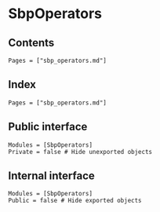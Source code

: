 # SbpOperators

## Contents
```@contents
Pages = ["sbp_operators.md"]
```

## Index
```@index
Pages = ["sbp_operators.md"]
```

## Public interface
```@autodocs
Modules = [SbpOperators]
Private = false # Hide unexported objects
```

## Internal interface
```@autodocs
Modules = [SbpOperators]
Public = false # Hide exported objects
```
